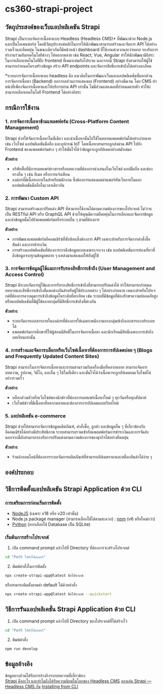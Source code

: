 # cs360-strapi-project


## วัตถุประสงค์ของเว็บแอปพลิเคชัน Strapi
Strapi เป็นระบบจัดการเนื้อหาแบบ Headless (Headless CMS)* ที่พัฒนาด้วย Node.js และเป็นโอเพนซอร์ส โดยมีวัตถุประสงค์หลักในการให้นักพัฒนาสามารถสร้างและจัดการ API ได้อย่างรวดเร็วและยืดหยุ่น ในขณะเดียวกันก็มีหน้าหน้า dashboard ที่ใช้งานสะดวกและง่ายดาย รองรับการทำงานร่วมกับเทคโนโลยีต่างๆ ได้หลากหลาย เช่น React, Vue, Angular ทำให้นักพัฒนามีอิสระในการเลือกเทคโนโลยีฝั่ง frontend ที่เหมาะสมกับโปรเจค นอกจากนี้ Strapi ยังสามารถให้ผู้ใช้สามารถกำหนดโครงสร้างข้อมูล สร้าง API endpoints และจัดการสิทธิ์การเข้าถึงได้อย่างละเอียด

*ระบบการจัดการเนื้อหาแบบ headless คือ แนวคิดในการพัฒนาเว็บและแอปพลิเคชันที่แยกส่วนการจัดการเนื้อหา (Backend) ออกจากส่วนการแสดงผล (Frontend) อย่างชัดเจน โดย CMS ทำหน้าที่เพียงจัดการเนื้อหาและให้บริการผ่าน API เท่านั้น ไม่มีส่วนแสดงผลที่กำหนดตายตัว ทำให้ะสามารถเลือกเทคโนโลยี Frontend ได้อย่างอิสระ


## กรณีการใช้งาน
### 1. **การจัดการเนื้อหาข้ามแพลตฟอร์ม (Cross-Platform Content Management)**
   Strapi ช่วยให้จัดการเนื้อหาในที่เดียว และนำเนื้อหานั้นไปใช้ในหลายแพลตฟอร์มได้อย่างง่ายดาย เช่น เว็บไซต์ แอปพลิเคชันมือถือ และอุปกรณ์ IoT โดยเนื้อหาสามารถถูกส่งผ่าน API ไปยัง Frontend ของแพลตฟอร์มต่าง ๆ ทำให้มั่นใจได้ว่าข้อมูลจะถูกอัปเดตอย่างสม่ำเสมอ

   **ตัวอย่าง**: 
   - บริษัทสื่อที่มีการเผยแพร่ข่าวสารหรือบทความที่ต้องการนำเสนอในเว็บไซต์ แอปมือถือ และช่องทางอื่น ๆ เช่น อีเมล หรือการแจ้งเตือน
   - องค์กรที่มีเนื้อหาภายในสำหรับพนักงาน ซึ่งต้องการแสดงผลผ่านพอร์ทัลเว็บภายในและแอปพลิเคชันมือถือในเวลาเดียวกัน

### 2. **การพัฒนา Custom API**
   Strapi สามารถสร้างและปรับแต่ง API ที่สามารถใช้งานได้ตามความต้องการของโปรเจกต์ ไม่ว่าจะเป็น RESTful API หรือ GraphQL API ช่วยให้คุณมีความยืดหยุ่นในการเลือกและจัดการข้อมูล และส่งข้อมูลนั้นไปยังแพลตฟอร์มหรือระบบอื่น ๆ ตามที่ต้องการ

   **ตัวอย่าง**: 
   - การพัฒนาแพลตฟอร์มอีคอมเมิร์ซที่ซับซ้อนซึ่งต้องการ API เฉพาะสำหรับการจัดการคำสั่งซื้อ สินค้า และการชำระเงิน
   - การสร้างแอปพลิเคชันที่ต้องการการดึงข้อมูลแบบเฉพาะเจาะจง เช่น แอปพลิเคชันการท่องเที่ยวที่ดึงข้อมูลจากฐานข้อมูลหลาย ๆ แหล่งมาแสดงผลให้กับผู้ใช้

### 3. **การจัดการข้อมูลผู้ใช้และการรับรองสิทธิ์การเข้าถึง (User Management and Access Control)**
   Strapi มีระบบจัดการผู้ใช้และการรับรองสิทธิ์การเข้าถึงที่สามารถปรับแต่งได้ ทำให้สามารถกำหนดบทบาทและสิทธิ์การเข้าถึงที่แตกต่างกันสำหรับผู้ใช้ประเภทต่าง ๆ ได้อย่างง่ายดาย เหมาะสำหรับโปรเจกต์ที่ต้องการควบคุมการเข้าถึงข้อมูลในระดับที่ละเอียด เช่น ระบบที่มีข้อมูลที่ต้องรักษาความปลอดภัยสูง หรือแอปพลิเคชันที่มีผู้ใช้หลายกลุ่มที่มีสิทธิ์การเข้าถึงที่ต่างกัน

   **ตัวอย่าง**: 
   - ระบบจัดการเอกสารภายในองค์กรที่ต้องการให้เฉพาะพนักงานบางกลุ่มเข้าถึงเอกสารบางประเภทได้
   - แพลตฟอร์มการศึกษาที่ให้ผู้สอนมีสิทธิ์ในการจัดการเนื้อหา และนักเรียนมีสิทธิ์เฉพาะการเข้าถึงบทเรียนเท่านั้น

### 4. **การสร้างและจัดการบล็อกหรือเว็บไซต์เนื้อหาที่ต้องการการอัปเดตบ่อย ๆ (Blogs and Frequently Updated Content Sites)**
   Strapi สามารถในการจัดการเนื้อหาและการผสานรวมกับเครื่องมือที่หลากหลาย สามารถจัดการบทความ, รูปภาพ, วิดีโอ, และอื่น ๆ ได้ในที่เดียว และมั่นใจได้ว่าเนื้อหาจะถูกอัปเดตบนเว็บไซต์ได้อย่างรวดเร็ว

   **ตัวอย่าง**: 
   - บล็อกส่วนตัวหรือเว็บไซต์ของนักข่าวที่ต้องการเผยแพร่เนื้อหาใหม่ ๆ ทุกวันหรือทุกสัปดาห์
   - เว็บไซต์ข่าวที่มีเนื้อหาที่หลากหลายและต้องการการอัปเดตแบบเรียลไทม์

### 5. **แอปพลิเคชัน e-commerce**
   Strapi ช่วยให้สามารถจัดการข้อมูลผลิตภัณฑ์, คำสั่งซื้อ, ลูกค้า และข้อมูลอื่น ๆ ที่เกี่ยวข้องกับอีคอมเมิร์ซได้อย่างมีประสิทธิภาพ ระบบสามารถรวมเข้ากับแพลตฟอร์มการชำระเงินและการจัดส่ง นอกจากนี้ยังสามารถรองรับการปรับแต่งตามความต้องการของธุรกิจได้อย่างยืดหยุ่น

   **ตัวอย่าง**: 
   - ร้านค้าออนไลน์ที่ต้องการระบบจัดการผลิตภัณฑ์ที่สามารถอัปเดตราคาและสต็อกสินค้าได้ง่าย ๆ


## องค์ประกอบ


## วิธีการติดตั้งแอปพลิเคชัน Strapi Application ด้วย CLI

### การเตรียมการก่อนเริ่มการติดตั้ง
- [NodeJS](https://nodejs.org/en) (เฉพาะ v18 หรือ v20 เท่านั้น)
- Node.js package manager (สามารถเลือกใช้ได้ตามสะดวก) : [npm](https://docs.npmjs.com/cli/v6/commands/npm-install) (v6 หรือใหม่กว่า)
- [Python](https://www.python.org/downloads/) (หากเลือกใช้ Database เป็น SQLite)

### เริ่มต้นการสร้างโปรเจกต์
1. เปิด command prompt แล้วไปที่ Directory ที่ต้องการจะสร้างโปรเจกต์
```bash
cd "Path ไปยังโฟลเดอร์"
```

2. พิมพ์คำสั่งในการติดตั้ง
```bash
npx create-strapi-app@latest ชื่อโปรเจกต์
```
หรือสามารถติดตั้งตามค่า default ได้ด้วยคำสั่ง
```bash
npx create-strapi-app@latest ชื่อโปรเจกต์ --quickstart
```


## วิธีการรันแอปพลิเคชั่น Strapi Application ด้วย CLI
1. เปิด command prompt แล้วไปที่ Directory ของโปรเจกต์ที่ได้สร้างไว้
```bash
cd "Path ไปยังโฟลเดอร์"
```

2. พิมพ์คำสั่ง
```bash
npm run develop
```


## ข้อมูลอ้างอิง
ข้อมูลบางส่วนได้รับการอ้างอิงจากบทความที่เกี่ยวข้อง:  
[Strapi คืออะไร และทำไมถึงได้รับความนิยมในโลกของ Headless CMS](https://morphos.is/th/blog/what-is-strapi-and-how-it-will-dominate-the-world-of-headless-cms)
[ลองเล่น Strapi — Headless CMS กัน](https://medium.com/i-gear-geek/%E0%B8%A5%E0%B8%AD%E0%B8%87%E0%B9%80%E0%B8%A5%E0%B9%88%E0%B8%99-strapi-headless-cms-%E0%B8%81%E0%B8%B1%E0%B8%99-f26ff53ac069)
[Installing from CLI](https://docs.strapi.io/dev-docs/installation/cli)

